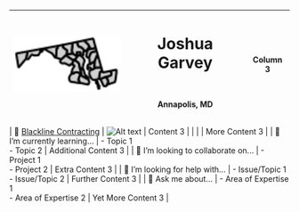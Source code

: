 <div align="left" width="full">

| **<img src="/images/md.svg" alt="Profile Image" width="200">**  | <h1> Joshua Garvey</h1> <br> <p>Annapolis, MD</p>              | **Column 3**         |
| --------------------------------------------------------------- | -------------------------------------------------------------- | -------------------- |
|
 🔭 [Blackline Contracting](https://blackline.joshuagarvey.com/) | <img src="/images/other-image.svg" alt="Alt text" width="300"> | Content 3            |
|                                                                 |                                                                | More Content 3       |
| 🌱 I’m currently learning...                                    | - Topic 1 <br> - Topic 2                                       | Additional Content 3 |
| 👯 I’m looking to collaborate on...                             | - Project 1 <br> - Project 2                                   | Extra Content 3      |
| 🤔 I’m looking for help with...                                 | - Issue/Topic 1 <br> - Issue/Topic 2                           | Further Content 3    |
| 💬 Ask me about...                                              | - Area of Expertise 1 <br> - Area of Expertise 2               | Yet More Content 3   |

</div>
